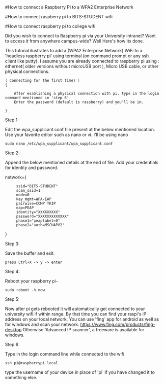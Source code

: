#How to connect a Raspberry Pi to a WPA2 Enterprise Network

#How to connect raspberry pi to BITS-STUDENT wifi

#How to connect raspberry pi to college wifi


Did you wish to connect to Raspberry pi via your University intranet?
Want to access it from anywhere campus-wide?
Well Here's how its done.

This tutorial ilustrates to add a (WPA2 Enterprise Network) WiFi to a 'headless raspberry pi' using terminal (on command prompt or any ssh client like putty). I assume you are already connected to raspberry pi using : ethernet( older versions without microUSB port ), Micro USB cable, or other physical connections.


	( Connecting for the first time? )
	{
		
		After esablishing a physical connection with pi, type in the login command mentioned in 'step 6'.
		Enter the password (default is raspberry) and you'll be in. 
		
	}

Step 1:

Edit the wpa_supplicant.conf file present at the below mentioned location. Use your favorite editor such as nano or vi. I'll be using nano

	sudo nano /etc/wpa_supplicant/wpa_supplicant.conf

Step 2:

Append the below mentioned details at the end of file.
Add your credentials for identity and password.


network={

         ssid="BITS-STUDENT"
         scan_ssid=1
         mode=0
         key_mgmt=WPA-EAP
         pairwise=CCMP TKIP
         eap=PEAP
         identity="XXXXXXXXX"
         password="XXXXXXXXXXXXX"
         phase1="peaplabel=0"
         phase2="auth=MSCHAPV2"
}

Step 3:

Save the buffer and exit.

	press Ctrl+X -> y -> enter

Step 4:

Reboot your raspberry pi-

	sudo reboot -h now

Step 5:

Now after pi gets rebooted it will automatically get connected to your university wifi if within range.
By that time you can find your raspi's IP address on your local network.
You can use 'fing' app for android as well as for windows and scan your network.
https://www.fing.com/products/fing-desktop
Otherwise 'Advanced IP scanner', a freeware is available for windows.

Step 6:

Type in the login command line while connected to the wifi

	ssh pi@raspberrypi.local

type the username of your device in place of 'pi' if you have changed it to something else.
